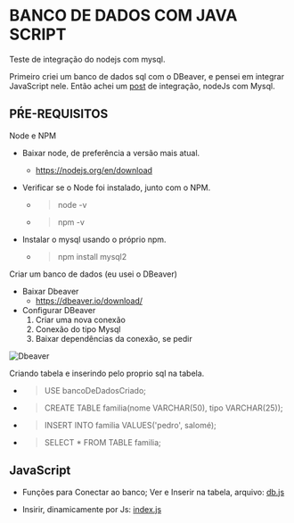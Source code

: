 # BANCO DE DADOS COM JAVA SCRIPT

Teste de integração do nodejs com mysql.

Primeiro criei um banco de dados sql com o DBeaver, e pensei em integrar JavaScript nele.
Então achei um [post](https://www.luiztools.com.br/post/como-usar-nodejs-mysql/) de integração, nodeJs com Mysql.

## PŔE-REQUISITOS

Node e NPM

- Baixar node, de preferência a versão mais atual.
  - https://nodejs.org/en/download

- Verificar se o Node foi instalado, junto com o NPM.
  - > node -v
  - > npm -v

- Instalar o mysql usando o próprio npm.
  - > npm install mysql2

Criar um banco de dados (eu usei o DBeaver)

- Baixar Dbeaver
  - https://dbeaver.io/download/
- Configurar DBeaver
  1. Criar uma nova conexão
  2. Conexão do tipo Mysql
  3. Baixar dependências da conexão, se pedir

![Dbeaver](./img/conex%C3%A3oDBeaver.gif)

Criando tabela e inserindo pelo proprio sql na tabela.

- > USE bancoDeDadosCriado;
- > CREATE TABLE familia(nome VARCHAR(50), tipo VARCHAR(25));
- > INSERT INTO familia VALUES('pedro', salomé);
- > SELECT * FROM TABLE familia;

## JavaScript

- Funções para Conectar ao banco; Ver e Inserir na tabela, arquivo: [db.js](./db.js)

- Insirir, dinamicamente por Js: [index.js](./index.js)